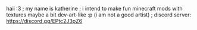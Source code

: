 haii :3 ;
my name is katherine ;
i intend to make fun minecraft mods with textures maybe a bit dev-art-like :p (i am not a good artist) ;
discord server: https://discord.gg/EPtc2J3pZ6
